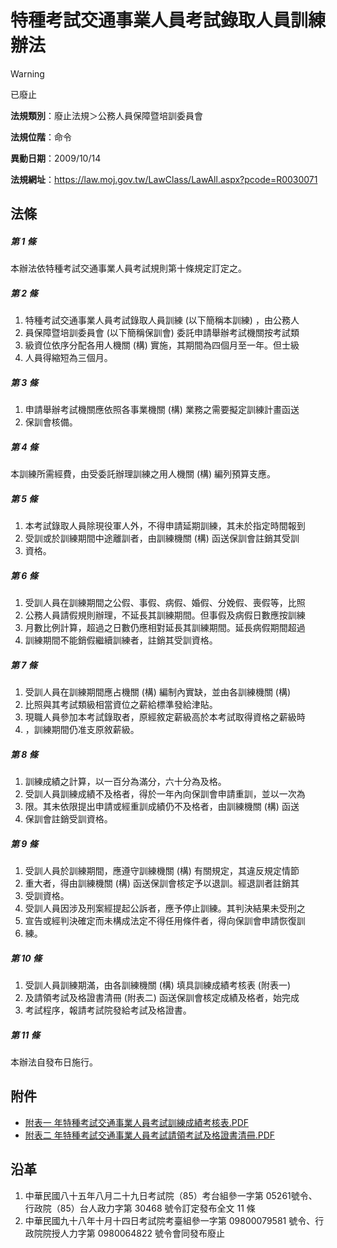 # 特種考試交通事業人員考試錄取人員訓練辦法


> [!WARNING]
> 已廢止


**法規類別**：廢止法規＞公務人員保障暨培訓委員會

**法規位階**：命令

**異動日期**：2009/10/14  

**法規網址**：https://law.moj.gov.tw/LawClass/LawAll.aspx?pcode=R0030071



## 法條
##### 第 1 條
本辦法依特種考試交通事業人員考試規則第十條規定訂定之。

##### 第 2 條
1. 特種考試交通事業人員考試錄取人員訓練 (以下簡稱本訓練) ，由公務人
1. 員保障暨培訓委員會 (以下簡稱保訓會) 委託申請舉辦考試機關按考試類
1. 級資位依序分配各用人機關 (構) 實施，其期間為四個月至一年。但士級
1. 人員得縮短為三個月。

##### 第 3 條
1. 申請舉辦考試機關應依照各事業機關 (構) 業務之需要擬定訓練計畫函送
1. 保訓會核備。

##### 第 4 條
本訓練所需經費，由受委託辦理訓練之用人機關 (構) 編列預算支應。

##### 第 5 條
1. 本考試錄取人員除現役軍人外，不得申請延期訓練，其未於指定時間報到
1. 受訓或於訓練期間中途離訓者，由訓練機關 (構) 函送保訓會註銷其受訓
1. 資格。

##### 第 6 條
1. 受訓人員在訓練期間之公假、事假、病假、婚假、分娩假、喪假等，比照
1. 公務人員請假規則辦理，不延長其訓練期間。但事假及病假日數應按訓練
1. 月數比例計算，超過之日數仍應相對延長其訓練期間。延長病假期間超過
1. 訓練期間不能銷假繼續訓練者，註銷其受訓資格。

##### 第 7 條
1. 受訓人員在訓練期間應占機關 (構) 編制內實缺，並由各訓練機關 (構)
1. 比照與其考試類級相當資位之薪給標準發給津貼。
1. 現職人員參加本考試錄取者，原經敘定薪級高於本考試取得資格之薪級時
1. ，訓練期間仍准支原敘薪級。

##### 第 8 條
1. 訓練成績之計算，以一百分為滿分，六十分為及格。
1. 受訓人員訓練成績不及格者，得於一年內向保訓會申請重訓，並以一次為
1. 限。其未依限提出申請或經重訓成績仍不及格者，由訓練機關 (構) 函送
1. 保訓會註銷受訓資格。

##### 第 9 條
1. 受訓人員於訓練期間，應遵守訓練機關 (構) 有關規定，其違反規定情節
1. 重大者，得由訓練機關 (構) 函送保訓會核定予以退訓。經退訓者註銷其
1. 受訓資格。
1. 受訓人員因涉及刑案經提起公訴者，應予停止訓練。其判決結果未受刑之
1. 宣告或經判決確定而未構成法定不得任用條件者，得向保訓會申請恢復訓
1. 練。

##### 第 10 條
1. 受訓人員訓練期滿，由各訓練機關 (構) 填具訓練成績考核表 (附表一)
1. 及請領考試及格證書清冊 (附表二) 函送保訓會核定成績及格者，始完成
1. 考試程序，報請考試院發給考試及格證書。

##### 第 11 條
本辦法自發布日施行。
## 附件
* [附表一  年特種考試交通事業人員考試訓練成績考核表.PDF](https://law.moj.gov.tw/LawClass/LawGetFile.ashx?FileId=0000131324)
* [附表二  年特種考試交通事業人員考試請領考試及格證書清冊.PDF](https://law.moj.gov.tw/LawClass/LawGetFile.ashx?FileId=0000131325)
## 沿革
1. 中華民國八十五年八月二十九日考試院（85）考台組參一字第 05261號令、行政院（85）台人政力字第 30468  號令訂定發布全文 11 條
1. 中華民國九十八年十月十四日考試院考臺組參一字第 09800079581  號令、行政院院授人力字第 0980064822 號令會同發布廢止
